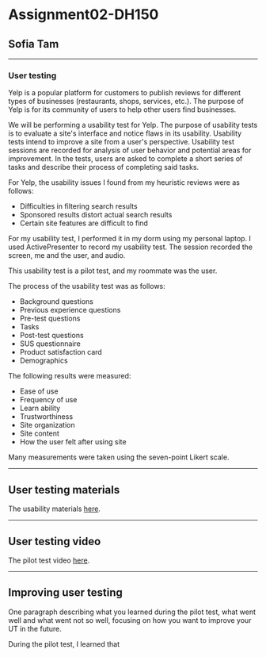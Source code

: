 # Assignment02-DH150
## Sofia Tam

---------------------

### User testing
Yelp is a popular platform for customers to publish reviews for different types of businesses (restaurants, shops, services, etc.). The purpose of Yelp is for its community of users to help other users find businesses.

We will be performing a usability test for Yelp. The purpose of usability tests is to evaluate a site's interface and notice flaws in its usability. Usability tests intend to improve a site from a user's perspective. Usability test sessions are recorded for analysis of user behavior and potential areas for improvement. In the tests, users are asked to complete a short series of tasks and describe their process of completing said tasks. 

For Yelp, the usability issues I found from my heuristic reviews were as follows:
- Difficulties in filtering search results
- Sponsored results distort actual search results
- Certain site features are difficult to find

For my usability test, I performed it in my dorm using my personal laptop. I used ActivePresenter to record my usability test. The session recorded the screen, me and the user, and audio.

This usability test is a pilot test, and my roommate was the user.

The process of the usability test was as follows:
- Background questions
- Previous experience questions
- Pre-test questions
- Tasks
- Post-test questions
- SUS questionnaire
- Product satisfaction card
- Demographics

The following results were measured:
- Ease of use
- Frequency of use
- Learn ability
- Trustworthiness
- Site organization
- Site content
- How the user felt after using site

Many measurements were taken using the seven-point Likert scale.

------
## User testing materials
The usability materials [here](https://forms.gle/XuDBtqvDZCQWbQP39).

------
## User testing video
The pilot test video [here](https://drive.google.com/file/d/1eD-DnusVp0fDZBDXj4Fw9pAlL5eKWrTX/view?usp=sharing).

------
## Improving user testing
One paragraph describing what you learned during the pilot test, what went well and what went not so well, focusing on how you want to improve your UT in the future.

During the pilot test, I learned that 
